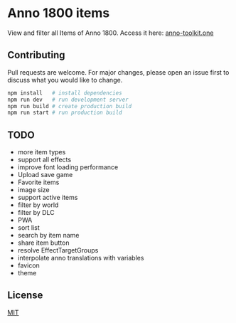 # Anno 1800 items

View and filter all Items of Anno 1800. Access it here: [anno-toolkit.one](https://anno-toolkit.one/)

## Contributing

Pull requests are welcome. For major changes, please open an issue first to discuss what you would like to change.

```bash
npm install   # install dependencies
npm run dev   # run development server
npm run build # create production build
npm run start # run production build
```

## TODO

- more item types
- support all effects
- improve font loading performance
- Upload save game
- Favorite items
- image size
- support active items
- filter by world
- filter by DLC
- PWA
- sort list
- search by item name
- share item button
- resolve EffectTargetGroups
- interpolate anno translations with variables
- favicon
- theme

## License

[MIT](https://choosealicense.com/licenses/mit/)
